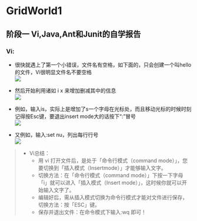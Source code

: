 # GridWorld1  
## 阶段一 Vi,Java,Ant和Junit的自学报告  

### Vi:
* 很快就遇上了第一个小错误，文件名有空格，如下面的，只会创建一个叫hello的文件，Vi很明显文件名不要空格  
  <img src="http://imglf6.nosdn.127.net/img/Z281REhERnhNZlhmNHB3cnQ2ZEtHRllvYTRoVmphUzFaTHlZUzVZYnBlR1VNU2FzVStmZ3dBPT0.png?imageView&thumbnail=500x0&quality=96&stripmeta=0"  />    
* 然后开始利用诸如  i  x  来增加删减其中的信息  
  <img src="http://imglf4.nosdn.127.net/img/Z281REhERnhNZlhmNHB3cnQ2ZEtHSFJVOU8xR3VGekI1NW5jNFVDVmN1M3ZMdmdsSThiWTVnPT0.png?imageView&thumbnail=500x0&quality=96&stripmeta=0" /> 
* 例如，输入is，实际上是增加了s一个字母在光标处，而且移动光标的时候时刻记得按Esc键，要退出insert mode大的话按下“:”冒号    
  <img src="http://imglf3.nosdn.127.net/img/Z281REhERnhNZlhmNHB3cnQ2ZEtHTWRuWC9GaU0wWFhZeXVnTURlZjR1QnZNT0xUcllCNU1nPT0.png?imageView&thumbnail=500x0&quality=96&stripmeta=0" />    
   
* 又例如，输入:set nu，列出每行行号  
   <img src="http://imglf3.nosdn.127.net/img/Z281REhERnhNZlhmNHB3cnQ2ZEtHQ0hUQVlCRzBSRmNXTG5GWTR1Tm1qRkZyNUtDNjRZMFNnPT0.png?imageView&thumbnail=500x0&quality=96&stripmeta=0"  />  
> * Vi总结： 
>   * 用 vi 打开文件后，是处于「命令行模式（command mode）」，您要切换到「插入模式（Insertmode）」才能够输入文字。  
>   * 切换方法：在「命令行模式（command mode）」下按一下字母「i」就可以进入「插入模式（Insert mode）」，这时候你就可以开始输入文字了。  
>   * 编辑好后，需从插入模式切换为命令行模式才能对文件进行保存，切换方法：按「ESC」键。  
>   * 保存并退出文件：在命令模式下输入:wq 即可！ 
   
  
